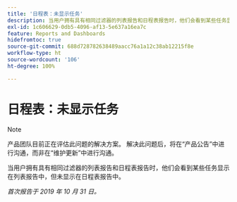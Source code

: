 ```yaml
---
title: '日程表：未显示任务'
description: 当用户拥有具有相同过滤器的列表报告和日程表报告时，他们会看到某些任务显示在列表报告中，但未显示在日程表报告中。
exl-id: 1c606629-0db5-4096-af13-5e637a16ea7c
feature: Reports and Dashboards
hidefromtoc: true
source-git-commit: 688d728782638489aacc76a1a12c38ab12215f8e
workflow-type: ht
source-wordcount: '106'
ht-degree: 100%

---
```


# 日程表：未显示任务

>[!NOTE]
>
>产品团队目前正在评估此问题的解决方案。 解决此问题后，将在“产品公告”中进行沟通，而非在“维护更新”中进行沟通。

当用户拥有具有相同过滤器的列表报告和日程表报告时，他们会看到某些任务显示在列表报告中，但未显示在日程表报告中。

_首次报告于 2019 年 10 月 31 日。_
